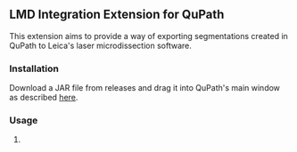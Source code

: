 ## LMD Integration Extension for QuPath
This extension aims to provide a way of exporting segmentations 
created in QuPath to Leica's laser microdissection software.

### Installation
Download a JAR file from releases and drag it into QuPath's main 
window as described [here](https://qupath.readthedocs.io/en/0.4/docs/intro/extensions.html#installing-extensions). 

### Usage
1. 
